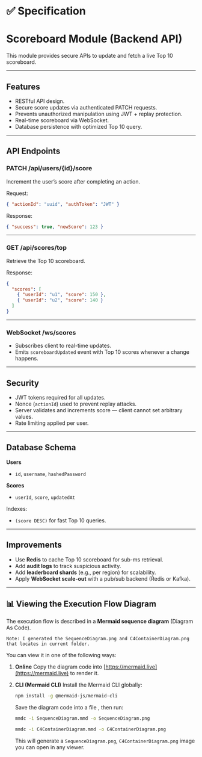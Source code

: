 
# ✅ Specification

# Scoreboard Module (Backend API)

This module provides secure APIs to update and fetch a live Top 10 scoreboard.

---

## Features

* RESTful API design.
* Secure score updates via authenticated PATCH requests.
* Prevents unauthorized manipulation using JWT + replay protection.
* Real-time scoreboard via WebSocket.
* Database persistence with optimized Top 10 query.

---

## API Endpoints

### PATCH /api/users/{id}/score

Increment the user’s score after completing an action.

Request:

```json
{ "actionId": "uuid", "authToken": "JWT" }
```

Response:

```json
{ "success": true, "newScore": 123 }
```

---

### GET /api/scores/top

Retrieve the Top 10 scoreboard.

Response:

```json
{
  "scores": [
    { "userId": "u1", "score": 150 },
    { "userId": "u2", "score": 140 }
  ]
}
```

---

### WebSocket /ws/scores

* Subscribes client to real-time updates.
* Emits `scoreboardUpdated` event with Top 10 scores whenever a change happens.

---

## Security

* JWT tokens required for all updates.
* Nonce (`actionId`) used to prevent replay attacks.
* Server validates and increments score — client cannot set arbitrary values.
* Rate limiting applied per user.

---

## Database Schema

**Users**

* `id`, `username`, `hashedPassword`

**Scores**

* `userId`, `score`, `updatedAt`

Indexes:

* `(score DESC)` for fast Top 10 queries.

---

## Improvements

* Use **Redis** to cache Top 10 scoreboard for sub-ms retrieval.
* Add **audit logs** to track suspicious activity.
* Add **leaderboard shards** (e.g., per region) for scalability.
* Apply **WebSocket scale-out** with a pub/sub backend (Redis or Kafka).

---

## 📊 Viewing the Execution Flow Diagram

The execution flow is described in a **Mermaid sequence diagram** (Diagram As Code).
```
Note: I generated the SequenceDiagram.png and C4ContainerDiagram.png that locates in current folder.
```


You can view it in one of the following ways:

1. **Online**
   Copy the diagram code into [https://mermaid.live](https://mermaid.live) to render it.

2. **CLI (Mermaid CLI)**
   Install the Mermaid CLI globally:

   ```bash
   npm install -g @mermaid-js/mermaid-cli
   ```

   Save the diagram code into a file , then run:

   ```bash
   mmdc -i SequenceDiagram.mmd -o SequenceDiagram.png
   ```

    ```bash
   mmdc -i C4ContainerDiagram.mmd -o C4ContainerDiagram.png
   ```

   This will generate a `SequenceDiagram.png`, `C4ContainerDiagram.png` image you can open in any viewer.



